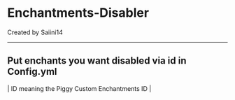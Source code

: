 # Enchantments-Disabler

Created by Saiini14

--------------------------------------------------
Put enchants you want disabled via id in Config.yml
--------------------------------------------------
| ID meaning the Piggy Custom Enchantments ID |
